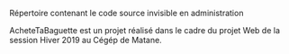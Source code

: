 Répertoire contenant le code source invisible en administration















AcheteTaBaguette est un projet réalisé dans le cadre du projet Web de la session Hiver 2019 au Cégép de Matane.
